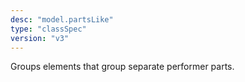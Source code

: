 ```yaml
---
desc: "model.partsLike"
type: "classSpec"
version: "v3"
---
```


Groups elements that group separate performer parts.